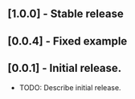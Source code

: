 ## [1.0.0] - Stable release

## [0.0.4] - Fixed example

## [0.0.1] - Initial release.

* TODO: Describe initial release.
